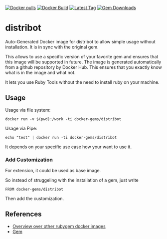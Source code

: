 [![Docker pulls](https://img.shields.io/docker/pulls/rubygem/distribot.svg)](https://hub.docker.com/r/rubygem/distribot/)
[![Docker Build](https://img.shields.io/docker/automated/rubygem/distribot.svg)](https://hub.docker.com/r/rubygem/distribot/)
[![Latest Tag](https://img.shields.io/github/tag/docker-rubygem/distribot.svg)](https://hub.docker.com/r/rubygem/distribot/)
[![Gem Downloads](https://img.shields.io/gem/dt/distribot.svg)](https://rubygems.org/gems/distribot/)
# distribot

Auto-Generated Docker image for distribot to allow simple usage without installation.
It is in sync with the original gem.

This allows to use a specific version of your favorite gem and ensures that this image will be supported in future.
The image is generated automatically from a github repository by Docker Hub.
This ensures that you exactly know what is in the image and what not.

It lets you use Ruby Tools without the need to install ruby on your machine.

## Usage

Usage via file system:

`docker run -v $(pwd):/work -ti docker-gems/distribot`

Usage via Pipe:

`echo "test" | docker run -ti docker-gems/distribot`

It depends on your specific use case how your want to use it.

### Add Customization

For extension, it could be used as base image.

So instead of struggeling with the installation of a gem, just write

`FROM docker-gems/distribot`

Then add the customization.

## References

 - [Overview over other rubygem docker images](https://github.com/thinkbot/docker-rubygem)
 - [Gem](https://rubygems.org/gems/distribot/)
